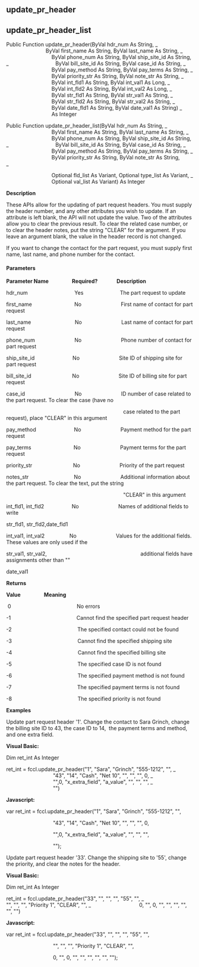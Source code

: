  

update_pr_header
------------------

update_pr_header_list
-----------------------

Public Function update_pr_header(ByVal hdr_num As String, _
                               ByVal first_name As String, ByVal last_name As String, _
                               ByVal phone_num As String, ByVal ship_site_id As String, _
                               ByVal bill_site_id As String, ByVal case_id As String, _
                               ByVal pay_method As String, ByVal pay_terms As String, _
                               ByVal priority_str As String, ByVal note_str As String, _
                               ByVal int_fld1 As String, ByVal int_val1 As Long, _
                               ByVal int_fld2 As String, ByVal int_val2 As Long, _
                               ByVal str_fld1 As String, ByVal str_val1 As String, _
                               ByVal str_fld2 As String, ByVal str_val2 As String, _
                               ByVal date_fld1 As String, ByVal date_val1 As String) _
                               As Integer

Public Function update_pr_header_list(ByVal hdr_num As String, _
                               ByVal first_name As String, ByVal last_name As String, _
                               ByVal phone_num As String, ByVal ship_site_id As String, _
                               ByVal bill_site_id As String, ByVal case_id As String, _
                               ByVal pay_method As String, ByVal pay_terms As String, _
                               ByVal priority_str As String, ByVal note_str As String, _                                                                 

                               Optional fld_list As Variant, Optional type_list As Variant, _
                               Optional val_list As Variant) As Integer

**Description**

These APIs allow for the updating of part request headers. You must supply the header number, and any other attributes you wish to update. If an attribute is left blank, the API will not update the value. Two of the attributes allow you to clear the previous result. To clear the related case number, or to clear the header notes, put the string "CLEAR" for the argument. If you leave an argument blank, the value in the header record is not changed.

If you want to change the contact for the part request, you must supply first name, last name, and phone number for the contact.

#### Parameters
**Parameter Name**                **Required?**             **Description**

hdr_num                                Yes                         The part request to update

first_name                             No                           First name of contact for part request

last_name                              No                           Last name of contact for part request

phone_num                           No                           Phone number of contact for part request

ship_site_id                          No                           Site ID of shipping site for part request

bill_site_id                            No                           Site ID of billing site for part request

case_id                                  No                           ID number of case related to the part request. To clear the case (have no

                                                                                case related to the part request), place "CLEAR" in this argument

pay_method                          No                           Payment method for the part request

pay_terms                             No                           Payment terms for the part request

priority_str                            No                           Priority of the part request

notes_str                               No                           Additional information about the part request. To clear the text, put the string

                                                                                "CLEAR" in this argument

int_fld1, int_fld2                   No                           Names of additional fields to write

str_fld1, str_fld2,date_fld1

int_val1, int_val2                 No                           Values for the additional fields. These values are only used if the

str_val1, str_val2,                                                                additional fields have assignments other than ""

date_val1

**Returns**

**Value**                **Meaning**

 0                                             No errors

-1                                             Cannot find the specified part request header

-2                                             The specified contact could not be found

-3                                             Cannot find the specified shipping site

-4                                             Cannot find the specified billing site

-5                                             The specified case ID is not found

-6                                             The specified payment method is not found

-7                                             The specified payment terms is not found

-8                                             The specified priority is not found

**Examples**

 Update part request header '1'. Change the contact to Sara Grinch, change the billing site ID to 43, the case ID to 14,  the payment terms and method, and one extra field.

**Visual Basic:**

Dim ret_int As Integer

ret_int = fccl.update_pr_header("1", "Sara", "Grinch", "555-1212", "", _
                                "43", "14", "Cash", "Net 10", "", "", "", 0, _
                                "",0, "x_extra_field", "a_value", "", "", "", _
                                "")

**Javascript:**

var ret_int = fccl.update_pr_header("1", "Sara", "Grinch", "555-1212", "",

                                "43", "14", "Cash", "Net 10", "", "", "", 0,

                                "",0, "x_extra_field", "a_value", "", "", "",

                                "");

 Update part request header '33'. Change the shipping site to '55', change the priority, and clear the notes for the header.

**Visual Basic:**

Dim ret_int As Integer

ret_int = fccl.update_pr_header("33", "", "", "", "55", "", _
                                "", "", "", "Priority 1", "CLEAR", "", _
                                0, "", 0, "", "", "", "", "", "")

**Javascript:**

var ret_int = fccl.update_pr_header("33", "", "", "", "55", "",

                                "", "", "", "Priority 1", "CLEAR", "",

                                0, "", 0, "", "", "", "", "", "");